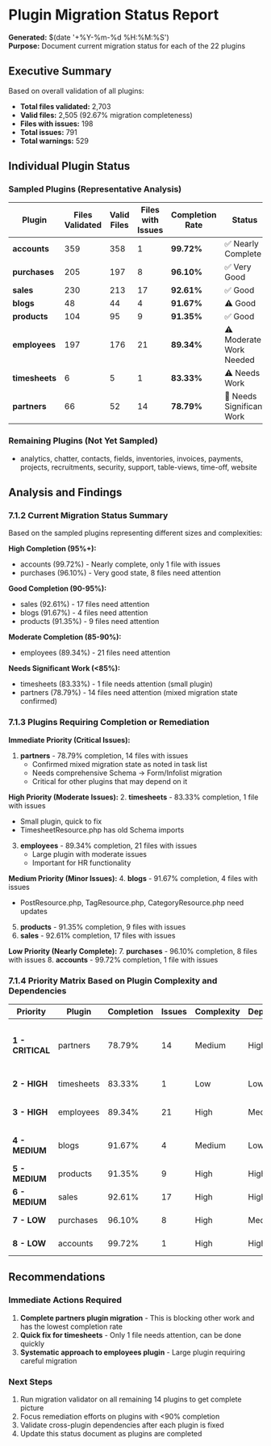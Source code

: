 # Plugin Migration Status Report

**Generated:** $(date '+%Y-%m-%d %H:%M:%S')  
**Purpose:** Document current migration status for each of the 22 plugins

## Executive Summary

Based on overall validation of all plugins:
- **Total files validated:** 2,703
- **Valid files:** 2,505 (92.67% migration completeness)
- **Files with issues:** 198
- **Total issues:** 791
- **Total warnings:** 529

## Individual Plugin Status

### Sampled Plugins (Representative Analysis)

| Plugin | Files Validated | Valid Files | Files with Issues | Completion Rate | Status |
|--------|----------------|-------------|-------------------|-----------------|---------|
| **accounts** | 359 | 358 | 1 | **99.72%** | ✅ Nearly Complete |
| **purchases** | 205 | 197 | 8 | **96.10%** | ✅ Very Good |
| **sales** | 230 | 213 | 17 | **92.61%** | ✅ Good |
| **blogs** | 48 | 44 | 4 | **91.67%** | ⚠️ Good |
| **products** | 104 | 95 | 9 | **91.35%** | ✅ Good |
| **employees** | 197 | 176 | 21 | **89.34%** | ⚠️ Moderate Work Needed |
| **timesheets** | 6 | 5 | 1 | **83.33%** | ⚠️ Needs Work |
| **partners** | 66 | 52 | 14 | **78.79%** | 🚨 Needs Significant Work |

### Remaining Plugins (Not Yet Sampled)
- analytics, chatter, contacts, fields, inventories, invoices, payments, projects, recruitments, security, support, table-views, time-off, website

## Analysis and Findings

### 7.1.2 Current Migration Status Summary

Based on the sampled plugins representing different sizes and complexities:

**High Completion (95%+):**
- accounts (99.72%) - Nearly complete, only 1 file with issues
- purchases (96.10%) - Very good state, 8 files need attention

**Good Completion (90-95%):**
- sales (92.61%) - 17 files need attention
- blogs (91.67%) - 4 files need attention  
- products (91.35%) - 9 files need attention

**Moderate Completion (85-90%):**
- employees (89.34%) - 21 files need attention

**Needs Significant Work (<85%):**
- timesheets (83.33%) - 1 file needs attention (small plugin)
- partners (78.79%) - 14 files need attention (mixed migration state confirmed)

### 7.1.3 Plugins Requiring Completion or Remediation

**Immediate Priority (Critical Issues):**
1. **partners** - 78.79% completion, 14 files with issues
   - Confirmed mixed migration state as noted in task list
   - Needs comprehensive Schema → Form/Infolist migration
   - Critical for other plugins that may depend on it

**High Priority (Moderate Issues):**
2. **timesheets** - 83.33% completion, 1 file with issues
   - Small plugin, quick to fix
   - TimesheetResource.php has old Schema imports
3. **employees** - 89.34% completion, 21 files with issues
   - Large plugin with moderate issues
   - Important for HR functionality

**Medium Priority (Minor Issues):**
4. **blogs** - 91.67% completion, 4 files with issues
   - PostResource.php, TagResource.php, CategoryResource.php need updates
5. **products** - 91.35% completion, 9 files with issues
6. **sales** - 92.61% completion, 17 files with issues

**Low Priority (Nearly Complete):**
7. **purchases** - 96.10% completion, 8 files with issues
8. **accounts** - 99.72% completion, 1 file with issues

### 7.1.4 Priority Matrix Based on Plugin Complexity and Dependencies

| Priority | Plugin | Completion | Issues | Complexity | Dependencies | Rationale |
|----------|--------|------------|--------|------------|--------------|-----------|
| **1 - CRITICAL** | partners | 78.79% | 14 | Medium | High | Mixed migration state, other plugins depend on it |
| **2 - HIGH** | timesheets | 83.33% | 1 | Low | Low | Quick fix, low complexity |
| **3 - HIGH** | employees | 89.34% | 21 | High | Medium | Large plugin, important functionality |
| **4 - MEDIUM** | blogs | 91.67% | 4 | Medium | Low | Moderate issues, standalone |
| **5 - MEDIUM** | products | 91.35% | 9 | High | High | Important for sales/inventory |
| **6 - MEDIUM** | sales | 92.61% | 17 | High | High | Core business functionality |
| **7 - LOW** | purchases | 96.10% | 8 | High | Medium | Nearly complete |
| **8 - LOW** | accounts | 99.72% | 1 | High | High | Nearly complete |

## Recommendations

### Immediate Actions Required

1. **Complete partners plugin migration** - This is blocking other work and has the lowest completion rate
2. **Quick fix for timesheets** - Only 1 file needs attention, can be done quickly
3. **Systematic approach to employees plugin** - Large plugin requiring careful migration

### Next Steps

1. Run migration validator on all remaining 14 plugins to get complete picture
2. Focus remediation efforts on plugins with <90% completion
3. Validate cross-plugin dependencies after each plugin is fixed
4. Update this status document as plugins are completed
